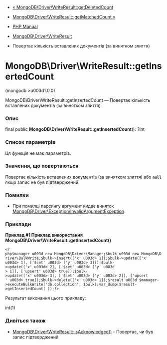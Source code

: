 - [«
MongoDB\Driver\WriteResult::getDeletedCount](mongodb-driver-writeresult.getdeletedcount.md)
- [MongoDB\Driver\WriteResult::getMatchedCount
»](mongodb-driver-writeresult.getmatchedcount.md)

- [PHP Manual](index.md)
- [MongoDB\Driver\WriteResult](class.mongodb-driver-writeresult.md)
- Повертає кількість вставлених документів (за винятком злиття)

# MongoDB\Driver\WriteResult::getInsertedCount

(mongodb \>u003d1.0.0)

MongoDB\Driver\WriteResult::getInsertedCount — Повертає кількість
вставлених документів (за винятком злиття)

### Опис

final public **MongoDB\Driver\WriteResult::getInsertedCount**(): ?int

### Список параметрів

Ця функція не має параметрів.

### Значення, що повертаються

Повертає кількість вставлених документів (за винятком злиття) або
**`null`** якщо запис не був підтверджений.

### Помилки

- При помилці парсингу аргумент кидає виняток
[MongoDB\Driver\Exception\InvalidArgumentException](class.mongodb-driver-exception-invalidargumentexception.md).

### Приклади

**Приклад #1 Приклад використання
**MongoDB\Driver\WriteResult::getInsertedCount()****

` <?php$manager u003d new MongoDB\Driver\Manager;$bulk u003d new MongoDB\Driver\BulkWrite;$bulk->insert(['x' u003d> 1]);$bulk->update(['x' u003d> 1], ['$set' u003d> ['y' u003d> 3]]);$bulk->update(['x' u003d> 2], ['$set' u003d> ['y' u003d > 1]], ['upsert' u003d> true]);$bulk->update(['x' u003d> 3], ['$set' u003d> ['y' u003d> 2]], ['upsert ' u003d> true]);$bulk->delete(['x' u003d> 1]);$result u003d $manager->executeBulkWrite('db.collection', $bulk);var_dump($result->getInsertedCount( ));?> `

Результат виконання цього прикладу:

int(1)

### Дивіться також

- [MongoDB\Driver\WriteResult::isAcknowledged()](mongodb-driver-writeresult.isacknowledged.md) -
Повертає, чи був запис підтверджений
